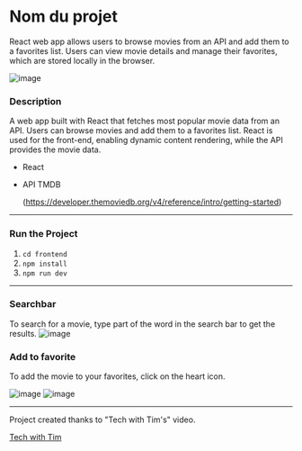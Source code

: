 # Nom du projet

React web app allows users to browse movies from an API and add them to a favorites list. Users can view movie details and manage their favorites, which are stored locally in the browser.

![image](portfolio-gif/presentation.gif)


### Description

A web app built with React that fetches most popular movie data from an API. Users can browse movies and add them to a favorites list. React is used for the front-end, enabling dynamic content rendering, while the API provides the movie data.

- React
- API TMDB
  
    (https://developer.themoviedb.org/v4/reference/intro/getting-started)

---

### Run the Project

1. `cd frontend`
2. `npm install`
3. `npm run dev`

---

### Searchbar
To search for a movie, type part of the word in the search bar to get the results.
![image](portfolio-gif/search.gif)

### Add to favorite
To add the movie to your favorites, click on the heart icon.

![image](https://github.com/user-attachments/assets/f6938738-d407-4a63-89e3-b47a88597d60)
![image](portfolio-gif/favori.gif)

---
Project created thanks to "Tech with Tim's" video.

[Tech with Tim ](https://www.youtube.com/watch?v=G6D9cBaLViA&ab_channel=TechWithTim)
